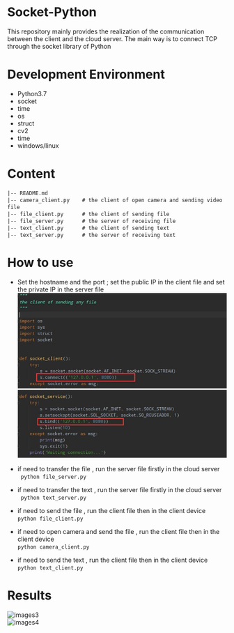 # Socket-Python

This repository mainly provides the realization of the communication between the client and the cloud server. The main way is to connect TCP through the socket library of Python

# Development Environment
- Python3.7
- socket
- time
- os
- struct
- cv2
- time
- windows/linux

# Content
```
|-- README.md
|-- camera_client.py    # the client of open camera and sending video file
|-- file_client.py      # the client of sending file
|-- file_server.py      # the server of receiving file
|-- text_client.py      # the client of sending text
|-- text_server.py      # the server of receiving text
```

# How to use
- Set the hostname and the port ; set the public IP in the client file and set the private IP in the server file  
![images1](https://github.com/FanDady/Socket-Python/blob/master/images/1.jpg)  
![images1](https://github.com/FanDady/Socket-Python/blob/master/images/2.jpg)

- if need to transfer the file , run the server file firstly in the cloud server  
``` python file_server.py```  

- if need to transfer the text , run the server file firstly in the cloud server  
``` python text_server.py```  

- if need to send the file , run the client file then in the client device  
```python file_client.py```  
- if need to open camera and send the file , run the client file then in the client device  
```python camera_client.py```  
- if need to send the text , run the client file then in the client device  
```python text_client.py```

# Results
![images3](https://github.com/FanDady/Socket-Python/blob/master/images/3.jpg)  
![images4](https://github.com/FanDady/Socket-Python/blob/master/images/4.jpg)